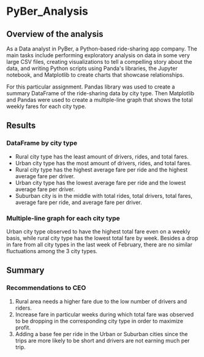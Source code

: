 # PyBer_Analysis

## Overview of the analysis
As a Data analyst in PyBer, a Python-based ride-sharing app company. The main tasks include performing exploratory analysis on data in some very large CSV files, creating visualizations to tell a compelling story about the data, and writing Python scripts using Panda's libraries, the Jupyter notebook, and Matplotlib to create charts that showcase relationships. 

For this particular assignment. Pandas library was used to create a summary DataFrame of the ride-sharing data by city type. Then Matplotlib and Pandas were used to create a multiple-line graph that shows the total weekly fares for each city type. 

## Results

### DataFrame by city type

- Rural city type has the least amount of drivers, rides, and total fares.
- Urban city type has the most amount of drivers, rides, and total fares.
- Rural city type has the highest average fare per ride and the highest average fare per driver.
- Urban city type has the lowest average fare per ride and the lowest average fare per driver. 
- Suburban city is in the middle with total rides, total drivers, total fares, average fare per ride, and average fare per driver. 


### Multiple-line graph for each city type

Urban city type observed to have the highest total fare even on a weekly basis, while rural city type has the lowest total fare by week. Besides a drop in fare from all city types in the last week of February, there are no similar fluctuations among the 3 city types.

## Summary

### Recommendations to CEO

1. Rural area needs a higher fare due to the low number of drivers and riders.
2. Increase fare in particular weeks during which total fare was observed to be dropping in the corresponding city type in order to maximize profit.
3. Adding a base fee per ride in the Urban or Suburban cities since the trips are more likely to be short and drivers are not earning much per trip. 